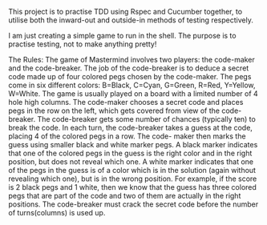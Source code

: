 This project is to practise TDD using Rspec and Cucumber together, to utilise both the inward-out and outside-in methods of testing respectively. 

I am just creating a simple game to run in the shell. The purpose is to practise testing, not to make anything pretty!



The Rules:
The game of Mastermind involves two players: the code-maker and the code-breaker. The job of the code-breaker is to deduce a secret code made up of four colored pegs chosen by the code-maker. The pegs come in six different colors: B=Black, C=Cyan, G=Green, R=Red, Y=Yellow, W=White.
The game is usually played on a board with a limited number of 4 hole high columns. The code-maker chooses a secret code and places pegs in the row on the left, which gets covered from view of the code-breaker. The code-breaker gets some number of chances (typically ten) to break the code. In each turn, the code-breaker takes a guess at the code, placing 4 of the colored pegs in a row. The code- maker then marks the guess using smaller black and white marker pegs.
A black marker indicates that one of the colored pegs in the guess is the right color and in the right position, but does not reveal which one. A white marker indicates that one of the pegs in the guess is of a color which is in the solution (again without revealing which one), but is in the wrong position. For example, if the score is 2 black pegs and 1 white, then we know that the guess has three colored pegs that are part of the code and two of them are actually in the right positions.
The code-breaker must crack the secret code before the number of turns(columns) is used up.
